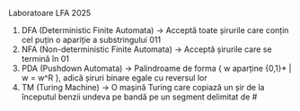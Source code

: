 Laboratoare LFA 2025
1. DFA (Deterministic Finite Automata) -> Acceptă toate șirurile care conțin cel puțin o apariție a substringului 011
2. NFA (Non-deterministic Finite Automata) -> Acceptă șirurile care se termină în 01
3. PDA (Pushdown Automata) -> Palindroame de forma { w aparține {0,1}* | w = w^R }, adică șiruri binare egale cu reversul lor
4. TM (Turing Machine) -> O mașină Turing care copiază un șir de la începutul benzii undeva pe bandă pe un segment delimitat de #